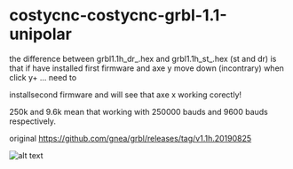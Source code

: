 # costycnc-costycnc-grbl-1.1-unipolar

the difference between grbl1.1h_dr_.hex and grbl1.1h_st_.hex (st and dr) is that if have installed first firmware and axe y move down (incontrary) when click y+ ... need to 

installsecond firmware and will see that axe x working corectly!

250k and 9.6k mean that working with 250000 bauds and 9600 bauds respectively.

original https://github.com/gnea/grbl/releases/tag/v1.1h.20190825

![alt text](https://forum.lightburnsoftware.com/uploads/default/original/2X/6/6a5f22524050223896f839532358658b9ee4d2d5.jpeg)
